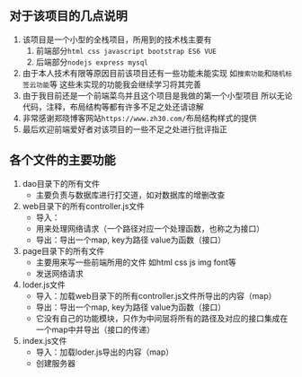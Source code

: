 ## 对于该项目的几点说明
1. 该项目是一个小型的全栈项目，所用到的技术栈主要有
    1. 前端部分```html css javascript bootstrap ES6 VUE```
    2. 后端部分```nodejs express mysql```
2. 由于本人技术有限等原因目前该项目还有一些功能未能实现 如``搜索功能``和```随机标签云功能```等 这些未实现的功能我会继续学习将其完善
3. 由于我目前还是一个前端菜鸟并且这个项目是我做的第一个小型项目 所以无论代码，注释，布局结构等都有许多不足之处还请谅解
4. 非常感谢郑晓博客网站```https://www.zh30.com/```布局结构样式的提供
5. 最后欢迎前端爱好者对该项目的一些不足之处进行批评指正


## 各个文件的主要功能
1. dao目录下的所有文件
    - 主要负责与数据库进行打交道，如对数据库的增删改查
2. web目录下的所有controller.js文件
    - 导入：
    - 用来处理网络请求（一个路径对应一个处理函数，也称之为接口）
    - 导出：导出一个map, key为路径 value为函数（接口）
3. page目录下的所有文件
    - 主要用来写一些前端所用的文件 如html css js img font等 
    - 发送网络请求
3. loder.js文件
    - 导入：加载web目录下的所有controller.js文件所导出的内容（map）
    - 导出：导出一个map, key为路径 value为函数（接口）
    - 它没有自己的功能模块，只作为中间层将所有的路径及对应的接口集成在一个map中并导出（接口的传递）
4. index.js文件
    - 导入：加载loder.js导出的内容（map）
    - 创建服务器